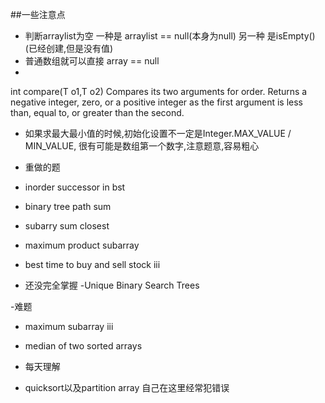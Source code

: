 ##一些注意点

- 判断arraylist为空 一种是 arraylist == null(本身为null) 另一种 是isEmpty() (已经创建,但是没有值)
- 普通数组就可以直接 array == null
-
int compare(T o1,T o2)
Compares its two arguments for order. Returns a negative integer, zero, or a positive integer as the first argument is less than, equal to, or greater than the second.
- 如果求最大最小值的时候,初始化设置不一定是Integer.MAX_VALUE / MIN_VALUE, 很有可能是数组第一个数字,注意题意,容易粗心


- 重做的题
- inorder successor in bst
- binary tree path sum
- subarry sum closest
- maximum product subarray
- best time to buy and sell stock iii

- 还没完全掌握
 -Unique Binary Search Trees

 -难题
 - maximum subarray iii
 - median of two sorted arrays

 - 每天理解
 - quicksort以及partition array 自己在这里经常犯错误

